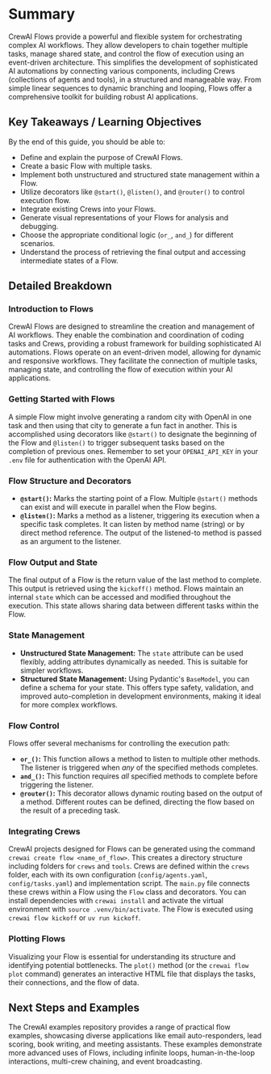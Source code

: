 # Summary

CrewAI Flows provide a powerful and flexible system for orchestrating complex AI workflows.  They allow developers to chain together multiple tasks, manage shared state, and control the flow of execution using an event-driven architecture. This simplifies the development of sophisticated AI automations by connecting various components, including Crews (collections of agents and tools), in a structured and manageable way.  From simple linear sequences to dynamic branching and looping, Flows offer a comprehensive toolkit for building robust AI applications.

## Key Takeaways / Learning Objectives

By the end of this guide, you should be able to:

* Define and explain the purpose of CrewAI Flows.
* Create a basic Flow with multiple tasks.
* Implement both unstructured and structured state management within a Flow.
* Utilize decorators like `@start()`, `@listen()`, and `@router()` to control execution flow.
* Integrate existing Crews into your Flows.
* Generate visual representations of your Flows for analysis and debugging.
* Choose the appropriate conditional logic (`or_`, `and_`) for different scenarios.
* Understand the process of retrieving the final output and accessing intermediate states of a Flow.

## Detailed Breakdown

### Introduction to Flows

CrewAI Flows are designed to streamline the creation and management of AI workflows. They enable the combination and coordination of coding tasks and Crews, providing a robust framework for building sophisticated AI automations.  Flows operate on an event-driven model, allowing for dynamic and responsive workflows. They facilitate the connection of multiple tasks, managing state, and controlling the flow of execution within your AI applications.

### Getting Started with Flows

A simple Flow might involve generating a random city with OpenAI in one task and then using that city to generate a fun fact in another.  This is accomplished using decorators like `@start()` to designate the beginning of the Flow and `@listen()` to trigger subsequent tasks based on the completion of previous ones. Remember to set your `OPENAI_API_KEY` in your `.env` file for authentication with the OpenAI API.

### Flow Structure and Decorators

* **`@start()`:** Marks the starting point of a Flow. Multiple `@start()` methods can exist and will execute in parallel when the Flow begins.
* **`@listen()`:** Marks a method as a listener, triggering its execution when a specific task completes. It can listen by method name (string) or by direct method reference.  The output of the listened-to method is passed as an argument to the listener.

### Flow Output and State

The final output of a Flow is the return value of the last method to complete. This output is retrieved using the `kickoff()` method.  Flows maintain an internal `state` which can be accessed and modified throughout the execution.  This state allows sharing data between different tasks within the Flow.

### State Management

* **Unstructured State Management:** The `state` attribute can be used flexibly, adding attributes dynamically as needed. This is suitable for simpler workflows.
* **Structured State Management:**  Using Pydantic's `BaseModel`, you can define a schema for your state. This offers type safety, validation, and improved auto-completion in development environments, making it ideal for more complex workflows.

### Flow Control

Flows offer several mechanisms for controlling the execution path:

* **`or_()`:** This function allows a method to listen to multiple other methods. The listener is triggered when *any* of the specified methods completes.
* **`and_()`:**  This function requires *all* specified methods to complete before triggering the listener.
* **`@router()`:** This decorator allows dynamic routing based on the output of a method.  Different routes can be defined, directing the flow based on the result of a preceding task.

### Integrating Crews

CrewAI projects designed for Flows can be generated using the command `crewai create flow <name_of_flow>`. This creates a directory structure including folders for `crews` and `tools`.  Crews are defined within the `crews` folder, each with its own configuration (`config/agents.yaml`, `config/tasks.yaml`) and implementation script.  The `main.py` file connects these crews within a Flow using the `Flow` class and decorators. You can install dependencies with `crewai install` and activate the virtual environment with `source .venv/bin/activate`.  The Flow is executed using `crewai flow kickoff` or `uv run kickoff`.

### Plotting Flows

Visualizing your Flow is essential for understanding its structure and identifying potential bottlenecks.  The `plot()` method (or the `crewai flow plot` command) generates an interactive HTML file that displays the tasks, their connections, and the flow of data.


## Next Steps and Examples

The CrewAI examples repository provides a range of practical flow examples, showcasing diverse applications like email auto-responders, lead scoring, book writing, and meeting assistants.  These examples demonstrate more advanced uses of Flows, including infinite loops, human-in-the-loop interactions, multi-crew chaining, and event broadcasting.